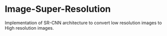 # Image-Super-Resolution
Implementation of SR-CNN architecture to convert low resolution images to High resolution images.
